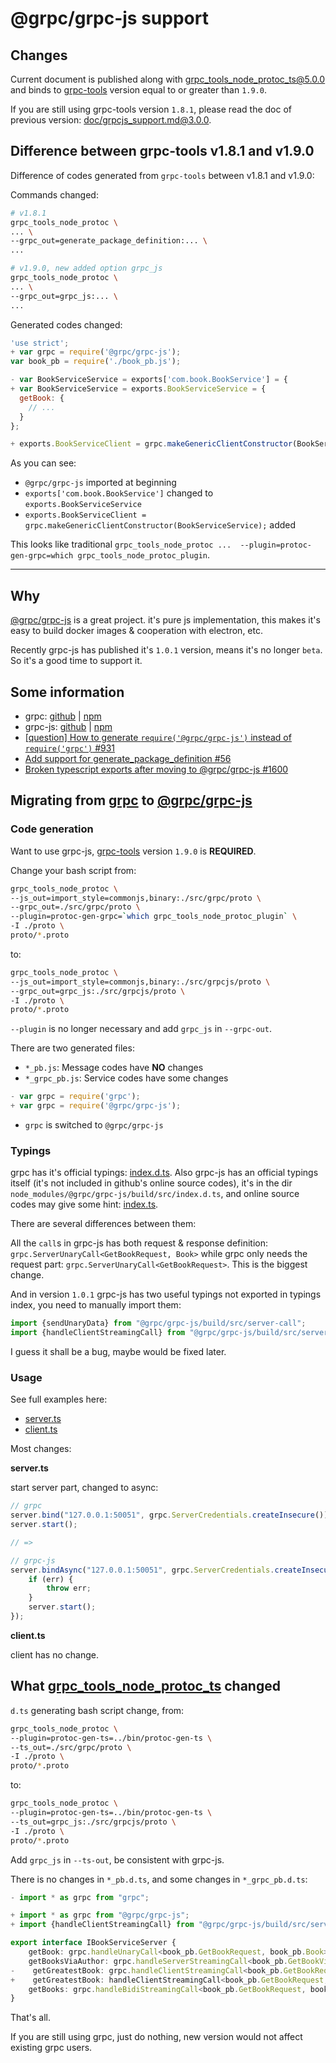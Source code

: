 # @grpc/grpc-js support

## Changes
Current document is published along with grpc_tools_node_protoc_ts@5.0.0 and binds to [grpc-tools](https://www.npmjs.com/package/grpc-tools) version equal to or greater than `1.9.0`.

If you are still using grpc-tools version `1.8.1`, please read the doc of previous version: [doc/grpcjs_support.md@3.0.0](https://github.com/agreatfool/grpc_tools_node_protoc_ts/blob/v3.0.0/doc/grpcjs_support.md).

## Difference between grpc-tools v1.8.1 and v1.9.0
Difference of codes generated from `grpc-tools` between v1.8.1 and v1.9.0:

Commands changed:
```bash
# v1.8.1
grpc_tools_node_protoc \
... \
--grpc_out=generate_package_definition:... \
...

# v1.9.0, new added option grpc_js
grpc_tools_node_protoc \
... \
--grpc_out=grpc_js:... \
...
```

Generated codes changed:
```javascript
'use strict';
+ var grpc = require('@grpc/grpc-js');
var book_pb = require('./book_pb.js');

- var BookServiceService = exports['com.book.BookService'] = {
+ var BookServiceService = exports.BookServiceService = {
  getBook: {
    // ...
  }
};

+ exports.BookServiceClient = grpc.makeGenericClientConstructor(BookServiceService);
```

As you can see:

* `@grpc/grpc-js` imported at beginning
* `exports['com.book.BookService']` changed to `exports.BookServiceService`
* `exports.BookServiceClient = grpc.makeGenericClientConstructor(BookServiceService);` added

This looks like traditional `grpc_tools_node_protoc ...  --plugin=protoc-gen-grpc=which grpc_tools_node_protoc_plugin`.

---

## Why
[@grpc/grpc-js](https://www.npmjs.com/package/@grpc/grpc-js) is a great project. it's pure js implementation, this makes it's easy to build docker images & cooperation with electron, etc.

Recently grpc-js has published it's `1.0.1` version, means it's no longer `beta`. So it's a good time to support it.

## Some information

* grpc: [github](https://github.com/grpc/grpc-node/tree/master/packages/grpc-native-core) | [npm](https://www.npmjs.com/package/grpc)
* grpc-js: [github](https://github.com/grpc/grpc-node/tree/master/packages/grpc-js) | [npm](https://www.npmjs.com/package/@grpc/grpc-js)
* [[question] How to generate `require('@grpc/grpc-js')` instead of `require('grpc')` #931](https://github.com/grpc/grpc-node/issues/931)
* [Add support for generate_package_definition #56](https://github.com/agreatfool/grpc_tools_node_protoc_ts/issues/56)
* [Broken typescript exports after moving to @grpc/grpc-js #1600](https://github.com/grpc/grpc-node/issues/1600)

## Migrating from [grpc](https://www.npmjs.com/package/grpc) to [@grpc/grpc-js](https://www.npmjs.com/package/@grpc/grpc-js)
### Code generation
Want to use grpc-js, [grpc-tools](https://www.npmjs.com/package/grpc-tools) version `1.9.0` is **REQUIRED**.

Change your bash script from:

```bash
grpc_tools_node_protoc \
--js_out=import_style=commonjs,binary:./src/grpc/proto \
--grpc_out=./src/grpc/proto \
--plugin=protoc-gen-grpc=`which grpc_tools_node_protoc_plugin` \
-I ./proto \
proto/*.proto
```

to:

```bash
grpc_tools_node_protoc \
--js_out=import_style=commonjs,binary:./src/grpcjs/proto \
--grpc_out=grpc_js:./src/grpcjs/proto \
-I ./proto \
proto/*.proto
```

`--plugin` is no longer necessary and add `grpc_js` in `--grpc-out`.

There are two generated files: 

* `*_pb.js`: Message codes have **NO** changes
* `*_grpc_pb.js`: Service codes have some changes

```js
- var grpc = require('grpc');
+ var grpc = require('@grpc/grpc-js');
```

* `grpc` is switched to `@grpc/grpc-js`

### Typings
grpc has it's official typings: [index.d.ts](https://github.com/grpc/grpc-node/blob/master/packages/grpc-native-core/index.d.ts). Also grpc-js has an official typings itself (it's not included in github's online source codes), it's in the dir `node_modules/@grpc/grpc-js/build/src/index.d.ts`, and online source codes may give some hint: [index.ts](https://github.com/grpc/grpc-node/blob/master/packages/grpc-js/src/index.ts).  

There are several differences between them:

All the `call`s in grpc-js has both request & response definition: `grpc.ServerUnaryCall<GetBookRequest, Book>` while grpc only needs the request part: `grpc.ServerUnaryCall<GetBookRequest>`. This is the biggest change.

And in version `1.0.1` grpc-js has two useful typings not exported in typings index, you need to manually import them:

```js
import {sendUnaryData} from "@grpc/grpc-js/build/src/server-call";
import {handleClientStreamingCall} from "@grpc/grpc-js/build/src/server-call";
```

I guess it shall be a bug, maybe would be fixed later.

### Usage
See full examples here:

* [server.ts](https://github.com/agreatfool/grpc_tools_node_protoc_ts/blob/v5.0.0/examples/src/grpcjs/server.ts)
* [client.ts](https://github.com/agreatfool/grpc_tools_node_protoc_ts/blob/v5.0.0/examples/src/grpcjs/client.ts)

Most changes:

**server.ts**

start server part, changed to async:

```typescript
// grpc
server.bind("127.0.0.1:50051", grpc.ServerCredentials.createInsecure());
server.start();

// =>

// grpc-js
server.bindAsync("127.0.0.1:50051", grpc.ServerCredentials.createInsecure(), (err, port) => {
    if (err) {
        throw err;
    }
    server.start();
});
```

**client.ts**

client has no change.

## What [grpc_tools_node_protoc_ts](https://www.npmjs.com/package/grpc_tools_node_protoc_ts) changed 
`d.ts` generating bash script change, from:

```bash
grpc_tools_node_protoc \
--plugin=protoc-gen-ts=../bin/protoc-gen-ts \
--ts_out=./src/grpc/proto \
-I ./proto \
proto/*.proto
```

to:

```bash
grpc_tools_node_protoc \
--plugin=protoc-gen-ts=../bin/protoc-gen-ts \
--ts_out=grpc_js:./src/grpcjs/proto \
-I ./proto \
proto/*.proto
```

Add `grpc_js` in `--ts-out`, be consistent with grpc-js.

There is no changes in `*_pb.d.ts`, and some changes in `*_grpc_pb.d.ts`:

```typescript
- import * as grpc from "grpc";

+ import * as grpc from "@grpc/grpc-js";
+ import {handleClientStreamingCall} from "@grpc/grpc-js/build/src/server-call";

export interface IBookServiceServer {
    getBook: grpc.handleUnaryCall<book_pb.GetBookRequest, book_pb.Book>;
    getBooksViaAuthor: grpc.handleServerStreamingCall<book_pb.GetBookViaAuthor, book_pb.Book>;
-    getGreatestBook: grpc.handleClientStreamingCall<book_pb.GetBookRequest, book_pb.Book>;
+    getGreatestBook: handleClientStreamingCall<book_pb.GetBookRequest, book_pb.Book>;
    getBooks: grpc.handleBidiStreamingCall<book_pb.GetBookRequest, book_pb.Book>;
}
```

That's all.

If you are still using grpc, just do nothing, new version would not affect existing grpc users.
